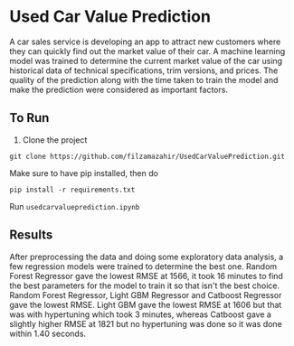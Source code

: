 # Used Car Value Prediction
A car sales service is developing an app to attract new customers where they can quickly find out the market value of their car. A machine learning model was trained to determine the current market value of the car using historical data of technical specifications, trim versions, and prices. The quality of the prediction along with the time taken to train the model and make the prediction were considered as important factors.

## To Run

1) Clone the project
```
git clone https://github.com/filzamazahir/UsedCarValuePrediction.git
```
Make sure to have pip installed, then do 
```
pip install -r requirements.txt
```
Run ```usedcarvalueprediction.ipynb```

## Results

After preprocessing the data and doing some exploratory data analysis, a few regression models were trained to determine the best one. Random Forest Regressor gave the lowest RMSE at 1566, it took 16 minutes to find the best parameters for the model to train it so that isn't the best choice. Random Forest Regressor, Light GBM Regressor and Catboost Regressor gave the lowest RMSE. Light GBM gave the lowest RMSE at 1606 but that was with hypertuning which took 3 minutes, whereas Catboost gave a slightly higher RMSE at 1821 but no hypertuning was done so it was done within 1.40 seconds. 
